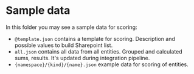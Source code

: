 # Sample data

In this folder you may see a sample data for scoring:

- `@template.json` contains a template for scoring. Description and possible values to build Sharepoint list.
- `all.json` contains all data from all entities. Grouped and calculated sums, results. It's updated during integration pipeline.
- `{namespace}/{kind}/{name}.json` example data for scoring of entities.
